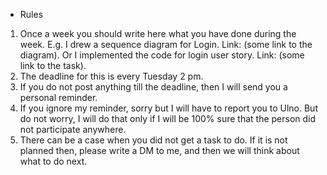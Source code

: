 * Rules

1. Once a week you should write here what you have done during the week. E.g. I drew a sequence diagram for Login. Link: (some link to the diagram). Or I implemented the code for login user story. Link: (some link to the task).
2. The deadline for this is every Tuesday 2 pm.
3. If you do not post anything till the deadline, then I will send you a personal reminder. 
4. If you ignore my reminder, sorry but I will have to report you to Ulno. But do not worry, I will do that only if I will be 100% sure that the person did not participate anywhere.
5. There can be a case when you did not get a task to do. If it is not planned then, please write a DM to me, and then we will think about what to do next.
